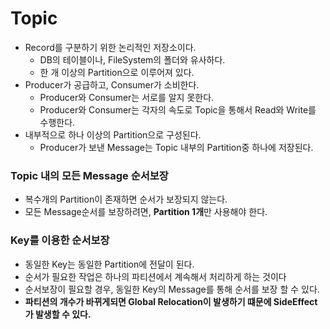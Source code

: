 # Topic
- Record를 구분하기 위한 논리적인 저장소이다.
    - DB의 테이블이나, FileSystem의 폴더와 유사하다.
    - 한 개 이상의 Partition으로 이루어져 있다.
- Producer가 공급하고, Consumer가 소비한다.
    - Producer와 Consumer는 서로를 알지 못한다.
    - Producer와  Consumer는 각자의 속도로 Topic을 통해서 Read와 Write를 수행한다.
- 내부적으로 하나 이상의 Partition으로 구성된다.
    - Producer가 보낸 Message는 Topic 내부의 Partition중 하나에 저장된다.

### Topic 내의 모든 Message 순서보장
- 복수개의 Partition이 존재하면 순서가 보장되지 않는다.
- 모든 Message순서를 보장하려면, **Partition 1개**만 사용해야 한다.

### Key를 이용한 순서보장
- 동일한 Key는 동일한 Partition에 전달이 된다.
- 순서가 필요한 작업은 하나의 파티션에서 계속해서 처리하게 하는 것이다
- 순서보장이 필요할 경우, 동일한 Key의 Message를 통해 순서를 보장 할 수 있다.
- **파티션의 개수가 바뀌게되면 Global Relocation이 발생하기 떄문에 SideEffect가 발생할 수 있다.**

